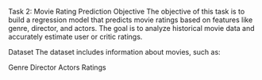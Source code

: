 Task 2: Movie Rating Prediction
Objective
The objective of this task is to build a regression model that predicts movie ratings based on features like genre, director, and actors. The goal is to analyze historical movie data and accurately estimate user or critic ratings.

Dataset
The dataset includes information about movies, such as:

Genre
Director
Actors
Ratings
